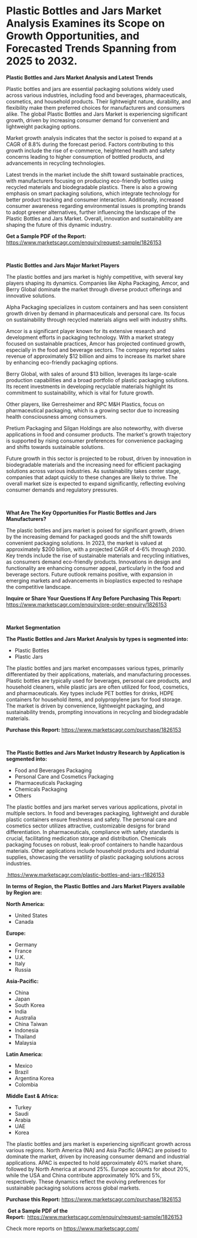 <p><h1>Plastic Bottles and Jars Market Analysis Examines its Scope on Growth Opportunities, and Forecasted Trends Spanning from 2025 to 2032.</h1></p><p><strong>Plastic Bottles and Jars Market Analysis and Latest Trends</strong></p>
<p><p>Plastic bottles and jars are essential packaging solutions widely used across various industries, including food and beverages, pharmaceuticals, cosmetics, and household products. Their lightweight nature, durability, and flexibility make them preferred choices for manufacturers and consumers alike. The global Plastic Bottles and Jars Market is experiencing significant growth, driven by increasing consumer demand for convenient and lightweight packaging options.</p><p>Market growth analysis indicates that the sector is poised to expand at a CAGR of 8.8% during the forecast period. Factors contributing to this growth include the rise of e-commerce, heightened health and safety concerns leading to higher consumption of bottled products, and advancements in recycling technologies. </p><p>Latest trends in the market include the shift toward sustainable practices, with manufacturers focusing on producing eco-friendly bottles using recycled materials and biodegradable plastics. There is also a growing emphasis on smart packaging solutions, which integrate technology for better product tracking and consumer interaction. Additionally, increased consumer awareness regarding environmental issues is prompting brands to adopt greener alternatives, further influencing the landscape of the Plastic Bottles and Jars Market. Overall, innovation and sustainability are shaping the future of this dynamic industry.</p></p>
<p><strong>Get a Sample PDF of the Report:&nbsp;</strong> <a href="https://www.marketscagr.com/enquiry/request-sample/1826153?utm_campaign=2215&utm_medium=2&utm_source=Github&utm_content=ia&utm_term=07022025&utm_id=plastic-bottles-and-jars">https://www.marketscagr.com/enquiry/request-sample/1826153</a></p>
<p>&nbsp;</p>
<p><strong>Plastic Bottles and Jars Major Market Players</strong></p>
<p><p>The plastic bottles and jars market is highly competitive, with several key players shaping its dynamics. Companies like Alpha Packaging, Amcor, and Berry Global dominate the market through diverse product offerings and innovative solutions. </p><p>Alpha Packaging specializes in custom containers and has seen consistent growth driven by demand in pharmaceuticals and personal care. Its focus on sustainability through recycled materials aligns well with industry shifts.</p><p>Amcor is a significant player known for its extensive research and development efforts in packaging technology. With a market strategy focused on sustainable practices, Amcor has projected continued growth, especially in the food and beverage sectors. The company reported sales revenue of approximately $12 billion and aims to increase its market share by enhancing eco-friendly packaging options.</p><p>Berry Global, with sales of around $13 billion, leverages its large-scale production capabilities and a broad portfolio of plastic packaging solutions. Its recent investments in developing recyclable materials highlight its commitment to sustainability, which is vital for future growth.</p><p>Other players, like Gerresheimer and RPC M&H Plastics, focus on pharmaceutical packaging, which is a growing sector due to increasing health consciousness among consumers.</p><p>Pretium Packaging and Silgan Holdings are also noteworthy, with diverse applications in food and consumer products. The market's growth trajectory is supported by rising consumer preferences for convenience packaging and shifts towards sustainable solutions.</p><p>Future growth in this sector is projected to be robust, driven by innovation in biodegradable materials and the increasing need for efficient packaging solutions across various industries. As sustainability takes center stage, companies that adapt quickly to these changes are likely to thrive. The overall market size is expected to expand significantly, reflecting evolving consumer demands and regulatory pressures.</p></p>
<p>&nbsp;</p>
<p><strong>What Are The Key Opportunities For Plastic Bottles and Jars Manufacturers?</strong></p>
<p><p>The plastic bottles and jars market is poised for significant growth, driven by the increasing demand for packaged goods and the shift towards convenient packaging solutions. In 2023, the market is valued at approximately $200 billion, with a projected CAGR of 4-6% through 2030. Key trends include the rise of sustainable materials and recycling initiatives, as consumers demand eco-friendly products. Innovations in design and functionality are enhancing consumer appeal, particularly in the food and beverage sectors. Future outlook remains positive, with expansion in emerging markets and advancements in bioplastics expected to reshape the competitive landscape.</p></p>
<p><strong>Inquire or Share Your Questions If Any Before Purchasing This Report:</strong> <a href="https://www.marketscagr.com/enquiry/pre-order-enquiry/1826153?utm_campaign=2215&utm_medium=2&utm_source=Github&utm_content=ia&utm_term=07022025&utm_id=plastic-bottles-and-jars">https://www.marketscagr.com/enquiry/pre-order-enquiry/1826153</a></p>
<p>&nbsp;</p>
<p><strong>Market Segmentation</strong></p>
<p><strong>The Plastic Bottles and Jars Market Analysis by types is segmented into:</strong></p>
<p><ul><li>Plastic Bottles</li><li>Plastic Jars</li></ul></p>
<p><p>The plastic bottles and jars market encompasses various types, primarily differentiated by their applications, materials, and manufacturing processes. Plastic bottles are typically used for beverages, personal care products, and household cleaners, while plastic jars are often utilized for food, cosmetics, and pharmaceuticals. Key types include PET bottles for drinks, HDPE containers for household items, and polypropylene jars for food storage. The market is driven by convenience, lightweight packaging, and sustainability trends, prompting innovations in recycling and biodegradable materials.</p></p>
<p><strong>Purchase this Report:&nbsp;</strong><a href="https://www.marketscagr.com/purchase/1826153?utm_campaign=2215&utm_medium=2&utm_source=Github&utm_content=ia&utm_term=07022025&utm_id=plastic-bottles-and-jars">https://www.marketscagr.com/purchase/1826153</a></p>
<p>&nbsp;</p>
<p><strong>The Plastic Bottles and Jars Market Industry Research by Application is segmented into:</strong></p>
<p><ul><li>Food and Beverages Packaging</li><li>Personal Care and Cosmetics Packaging</li><li>Pharmaceuticals Packaging</li><li>Chemicals Packaging</li><li>Others</li></ul></p>
<p><p>The plastic bottles and jars market serves various applications, pivotal in multiple sectors. In food and beverages packaging, lightweight and durable plastic containers ensure freshness and safety. The personal care and cosmetics sector utilizes attractive, customizable designs for brand differentiation. In pharmaceuticals, compliance with safety standards is crucial, facilitating medication storage and distribution. Chemicals packaging focuses on robust, leak-proof containers to handle hazardous materials. Other applications include household products and industrial supplies, showcasing the versatility of plastic packaging solutions across industries.</p></p>
<p><a href="https://www.marketscagr.com/plastic-bottles-and-jars-r1826153?utm_campaign=2215&utm_medium=2&utm_source=Github&utm_content=ia&utm_term=07022025&utm_id=plastic-bottles-and-jars">&nbsp;https://www.marketscagr.com/plastic-bottles-and-jars-r1826153</a></p>
<p><strong>In terms of Region, the Plastic Bottles and Jars Market Players available by Region are:</strong></p>
<p>
    <p> <strong> North America: </strong>
        <ul>
            <li>United States</li>
            <li>Canada</li>
        </ul>
        </p> 
    <p> <strong> Europe: </strong>
        <ul>
            <li>Germany</li>
            <li>France</li>
            <li>U.K.</li>
            <li>Italy</li>
            <li>Russia</li>
        </ul>
        </p> 
    <p> <strong> Asia-Pacific: </strong>
        <ul>
            <li>China</li>
            <li>Japan</li>
            <li>South Korea</li>
            <li>India</li>
            <li>Australia</li>
            <li>China Taiwan</li>
            <li>Indonesia</li>
            <li>Thailand</li>
            <li>Malaysia</li>
        </ul>
        </p> 
    <p> <strong> Latin America: </strong>
        <ul>
            <li>Mexico</li>
            <li>Brazil</li>
            <li>Argentina Korea</li>
            <li>Colombia</li>
        </ul>
        </p> 
    <p> <strong> Middle East & Africa: </strong>
        <ul>
            <li>Turkey</li>
            <li>Saudi</li>
            <li>Arabia</li>
            <li>UAE</li>
            <li>Korea</li>
        </ul>
    </p>
    </p>
<p><p>The plastic bottles and jars market is experiencing significant growth across various regions. North America (NA) and Asia Pacific (APAC) are poised to dominate the market, driven by increasing consumer demand and industrial applications. APAC is expected to hold approximately 40% market share, followed by North America at around 25%. Europe accounts for about 20%, while the USA and China contribute approximately 10% and 5%, respectively. These dynamics reflect the evolving preferences for sustainable packaging solutions across global markets.</p></p>
<p><strong>Purchase this Report: </strong><a href="https://www.marketscagr.com/purchase/1826153?utm_campaign=2215&utm_medium=2&utm_source=Github&utm_content=ia&utm_term=07022025&utm_id=plastic-bottles-and-jars">https://www.marketscagr.com/purchase/1826153</a></p>
<p>&nbsp;<strong>Get a Sample PDF of the Report:&nbsp;&nbsp;</strong><a href="https://www.marketscagr.com/enquiry/request-sample/1826153?utm_campaign=2215&utm_medium=2&utm_source=Github&utm_content=ia&utm_term=07022025&utm_id=plastic-bottles-and-jars">https://www.marketscagr.com/enquiry/request-sample/1826153</a></p>
<p><strong></strong></p>
<p>Check more reports on <a href="https://www.marketscagr.com/?utm_campaign=2215&utm_medium=2&utm_source=Github&utm_content=ia&utm_term=07022025&utm_id=plastic-bottles-and-jars">https://www.marketscagr.com/</a></p>